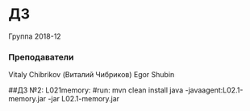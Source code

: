 # ДЗ

Группа 2018-12

### Преподаватели
Vitaly Chibrikov (Виталий Чибриков)
Egor Shubin

##ДЗ №2: L021memory:
#run:
mvn clean install
java  -javaagent:L02.1-memory.jar -jar L02.1-memory.jar 